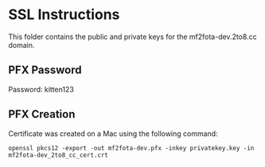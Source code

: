 # SSL Instructions
This folder contains the public and private keys for the mf2fota-dev.2to8.cc domain.  

## PFX Password
Password: kitten123

## PFX Creation
Certificate was created on a Mac using the following command:
```
openssl pkcs12 -export -out mf2fota-dev.pfx -inkey privatekey.key -in mf2fota-dev_2to8_cc_cert.crt 
```
